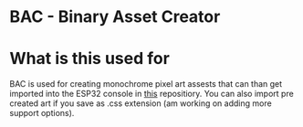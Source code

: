 BAC - Binary Asset Creator
=======

# What is this used for

BAC is used for creating monochrome pixel art assests that can than get imported into the ESP32 console in [this](https://github.com/Tevzi2/ESP32-handheld) repositiory. You can also import pre created art if you save as .css extension (am working on adding more support options).